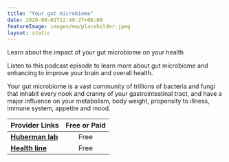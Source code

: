 ```yaml
---
title: "Your gut microbiome"
date: 2020-09-01T12:49:27+06:00
featureImage: images/ma/placeholder.jpeg
layout: static
---
```


Learn about the impact of your gut microbiome on your health

Listen to this podcast episode to learn more about gut microbiome and enhancing to improve your brain and overall health.

Your gut microbiome is a vast community of trillions of bacteria and fungi that inhabit every nook and cranny of your gastrointestinal tract, and have a major influence on your metabolism, body weight, propensity to illness, immune system, appetite and mood.

| Provider Links      | Free or Paid  |  
| :-----------          | :--------------:      |  
| [**Huberman lab**](https://hubermanlab.com/how-to-enhance-your-gut-microbiome-for-brain-and-overall-health/) | Free | 
| [**Health line**](https://www.healthline.com/nutrition/microbiome-diet#guidelines) | Free | 
  

<br/><br/>






